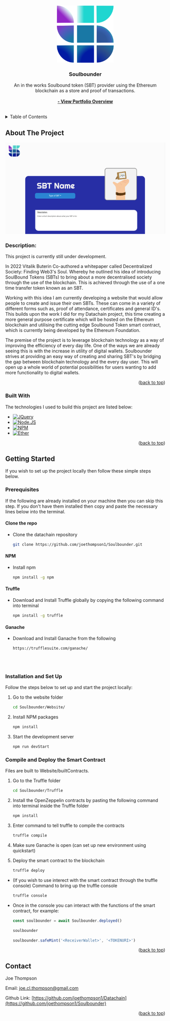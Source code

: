 <!-- Improved compatibility of back to top link: See: https://github.com/othneildrew/Best-README-Template/pull/73 -->
<a name="readme-top"></a>



<!-- PROJECT LOGO -->
<br />
<div align="center">
  <a href="">
    <img src="https://github.com/joethompson1/Soulbounder/blob/main/LogoDesigns/SB%20purple%2Bblue%2Bgradient.svg" alt="Logo" width="180" height="180">
  </a>

  <h3 align="center">Soulbounder</h3>

  <p align="center">
    An in the works Soulbound token (SBT) provider using the Ethereum blockchain as a store and proof of transactions.
    <br />
    <br />
    <a href="https://joethompson.co.uk/projects"><strong>- View Portfolio Overview</strong></a>
    <br />
    <br />
  </p>
</div>



<!-- TABLE OF CONTENTS -->
<details>
  <summary>Table of Contents</summary>
  <ol>
    <li>
      <a href="#about-the-project">About The Project</a>
      <ul>
        <li><a href="#built-with">Built With</a></li>
      </ul>
    </li>
    <li>
      <a href="#getting-started">Getting Started</a>
      <ul>
        <li><a href="#prerequisites">Prerequisites</a></li>
        <li><a href="#installation">Installation</a></li>
      </ul>
    </li>
    <li><a href="#license">License</a></li>
    <li><a href="#contact">Contact</a></li>
  </ol>
</details>



<!-- ABOUT THE PROJECT -->
## About The Project

[![product-screenshot][product-screenshot]](https://joethompson.co.uk/projects)


### Description:
This project is currently still under development.

In 2022 Vitalik Buterin Co-authored a whitepaper called Decentralized Society: Finding Web3's Soul. Whereby he outlined his idea of introducing SoulBound Tokens (SBTs) to bring about a more decentralised society through the use of the blockchain. This is achieved through the use of a one time transfer token known as an SBT.

Working with this idea I am currently developing a website that would allow people to create and issue their own SBTs. These can come in a variety of different forms such as, proof of attendance, certificates and general ID's. This builds upon the work I did for my Datachain project, this time creating a more general purpose certificate which will be hosted on the Ethereum blockchain and utilising the cutting edge Soulbound Token smart contract, which is currently being developed by the Ethereum Foundation.

The premise of the project is to leverage blockchain technology as a way of improving the efficiency of every day life. One of the ways we are already seeing this is with the increase in utility of digital wallets. Soulbounder strives at providing an easy way of creating and sharing SBT's by bridging the gap between blockchain technology and the every day user. This will open up a whole world of potential possibilities for users wanting to add more functionality to digital wallets.




<p align="right">(<a href="#readme-top">back to top</a>)</p>



### Built With

The technologies I used to build this project are listed below:

* [![JQuery][JQuery.com]][JQuery-url]
* [![Node.JS][NodeJS]][NodeJS-url]
* [![NPM][NPM]][NPM-url]
* [![Ether][Ethereum]][Ethereum-url]


<p align="right">(<a href="#readme-top">back to top</a>)</p>



<!-- GETTING STARTED -->
## Getting Started

If you wish to set up the project locally then follow these simple steps below.

### Prerequisites
If the following are already installed on your machine then you can skip this step.
If you don't have them installed then copy and paste the necessary lines below into the terminal.


#### Clone the repo
* Clone the datachain repository
   ```sh
   git clone https://github.com/joethompson1/Soulbounder.git
   ```

#### NPM
* Install npm
  ```sh
  npm install -g npm
  ```


#### Truffle
* Download and Install Truffle globally by copying the following command into terminal
  ```sh
  npm install -g truffle
  ```


#### Ganache
* Download and Install Ganache from the following
  ```url
  https://trufflesuite.com/ganache/
  ```



<br></br>

### Installation and Set Up

Follow the steps below to set up and start the project locally:


1. Go to the website folder
   ```sh
   cd Soulbounder/Website/
   ```
2. Install NPM packages
   ```sh
   npm install
   ```
3. Start the development server
   ```sh
   npm run devStart
   ```




### Compile and Deploy the Smart Contract
Files are built to Website/builtContracts.

1. Go to the Truffle folder
   ```sh
   cd Soulbounder/Truffle
   ```
2. Install the OpenZeppelin contracts by pasting the following command into terminal inside the Truffle folder
   ```sh
   npm install
   ```
3. Enter command to tell truffle to compile the contracts
   ```sh
   truffle compile
   ```
3. Make sure Ganache is open (can set up new environment using quickstart)

4. Deploy the smart contract to the blockchain
   ```sh
   truffle deploy
   ```
* (If you wish to use interect with the smart contract through the truffle console) Command to bring up the truffle console
   ```sh
   truffle console
   ```
* Once in the console you can interact with the functions of the smart contract, for example:
   ```js
   const soulbounder = await Soulbounder.deployed()
   ```
   ```js
   soulbounder
   ```
   ```js
   soulbounder.safeMint('<ReceiverWallet>', '<TOKENURI>')
   ```





<p align="right">(<a href="#readme-top">back to top</a>)</p>







<!-- CONTACT -->
## Contact

Joe Thompson 

Email: joe.cl.thompson@gmail.com

Github Link: [https://github.com/joethompson1/Datachain](https://github.com/joethompson1/Soulbounder)

<p align="right">(<a href="#readme-top">back to top</a>)</p>





<!-- MARKDOWN LINKS & IMAGES -->
[product-screenshot]: LogoDesigns/soulbounderCreateSBT.png
[Next.js]: https://img.shields.io/badge/next.js-000000?style=for-the-badge&logo=nextdotjs&logoColor=white
[Next-url]: https://nextjs.org/
[Hyperledger]: https://img.shields.io/badge/Hyperledger_Fabric-FF0000?style=for-the-badge&logo=Hyperledger&logoColor=black
[Hyperledger-url]: https://www.hyperledger.org/use/fabric/
[NodeJS]: https://img.shields.io/badge/Node.JS-BAB86C?style=for-the-badge&logo=Node.js&logoColor=white
[NodeJS-url]: https://nodejs.org/en/
[MongoDB]: https://img.shields.io/badge/MongoDB-000000?style=for-the-badge&logo=MongoDB&logoColor=white
[MongoDB-url]: https://www.mongodb.com/
[NPM]: https://img.shields.io/badge/NPM-d90166?style=for-the-badge&logo=npm&logoColor=white
[NPM-url]: https://www.npmjs.com/
[Ethereum]: https://img.shields.io/badge/Ethereum-5A5A5A?style=for-the-badge&logo=Ethereum&logoColor=white
[Ethereum-url]: https://www.ethereum.org/
[React.js]: https://img.shields.io/badge/React-20232A?style=for-the-badge&logo=react&logoColor=61DAFB
[React-url]: https://reactjs.org/
[Vue.js]: https://img.shields.io/badge/Vue.js-35495E?style=for-the-badge&logo=vuedotjs&logoColor=4FC08D
[Vue-url]: https://vuejs.org/
[Angular.io]: https://img.shields.io/badge/Angular-DD0031?style=for-the-badge&logo=angular&logoColor=white
[Angular-url]: https://angular.io/
[Svelte.dev]: https://img.shields.io/badge/Svelte-4A4A55?style=for-the-badge&logo=svelte&logoColor=FF3E00
[Svelte-url]: https://svelte.dev/
[Laravel.com]: https://img.shields.io/badge/Laravel-FF2D20?style=for-the-badge&logo=laravel&logoColor=white
[Laravel-url]: https://laravel.com
[Bootstrap.com]: https://img.shields.io/badge/Bootstrap-563D7C?style=for-the-badge&logo=bootstrap&logoColor=white
[Bootstrap-url]: https://getbootstrap.com
[JQuery.com]: https://img.shields.io/badge/jQuery-0769AD?style=for-the-badge&logo=jquery&logoColor=white
[JQuery-url]: https://jquery.com 